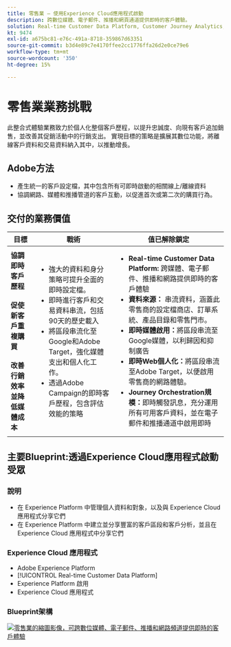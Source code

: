 ```yaml
---
title: 零售業 — 使用Experience Cloud應用程式啟動
description: 跨數位媒體、電子郵件、推播和網頁通道提供即時的客戶體驗。
solution: Real-time Customer Data Platform, Customer Journey Analytics, Journey Orchestration, Campaign, Analytics, Target
kt: 9474
exl-id: a675bc81-e76c-491a-8718-359867d63351
source-git-commit: b3d4e89c7e4170ffee2cc1776ffa26d2e0ce79e6
workflow-type: tm+mt
source-wordcount: '350'
ht-degree: 15%

---
```


# 零售業業務挑戰

此整合式體驗業務致力於個人化整個客戶歷程，以提升忠誠度、向現有客戶追加銷售，並改善其促銷活動中的行銷支出。 實現目標的策略是擴展其數位功能，將離線客戶資料和交易資料納入其中，以推動增長。

## Adobe方法

* 產生統一的客戶設定檔，其中包含所有可即時啟動的相關線上/離線資料
* 協調網路、媒體和推播管道的客戶互動，以促進首次或第二次的購買行為。

## 交付的業務價值

| 目標 | 戰術 | 值已解除鎖定 |
|---|---|---|
| **協調即時客戶歷程&#x200B;**<br></br>**促使新客戶重複購買&#x200B;**<br></br>**改善行銷效率並降低媒體成本**</ul> | <ul><li>強大的資料和身分策略可提升全面的即時設定檔。</li><li>即時進行客戶和交易資料串流，包括90天的歷史載入</li><li>將區段串流化至Google和Adobe Target，強化媒體支出和個人化工作。</li><li>透過Adobe Campaign的即時客戶歷程，包含評估效能的策略</li></ul> | <ul><li><strong>Real-time Customer Data Platform:</strong> 跨媒體、電子郵件、推播和網路提供即時的客戶體驗</li><li><strong>資料來源：</strong> 串流資料，涵蓋此零售商的設定檔商店、訂單系統、產品目錄和零售門市。</li><li><strong>即時媒體啟用：</strong>將區段串流至Google媒體，以利歸因和抑制廣告</li><li><strong>即時Web個人化：</strong>將區段串流至Adobe Target，以便啟用零售商的網路體驗。</li><li><strong>Journey Orchestration規模：</strong>即時觸發訊息，充分運用所有可用客戶資料，並在電子郵件和推播通道中啟用即時</li></ul> |

## 主要Blueprint:透過Experience Cloud應用程式啟動受眾

### 說明

<ul><li>在 Experience Platform 中管理個人資料和對象，以及與 Experience Cloud 應用程式分享它們</li><li>在 Experience Platform 中建立並分享豐富的客戶區段和客戶分析，並且在 Experience Cloud 應用程式中分享它們</li></ul>

### Experience Cloud 應用程式

<ul><li>Adobe Experience Platform</li><li>[!UICONTROL Real-time Customer Data Platform]</li><li>Experience Platform 啟用</li><li>Experience Cloud 應用程式</li></ul>

### Blueprint架構

<a href="https://experienceleague.adobe.com/docs/blueprints-learn/architecture/audience-activation/platform-and-applications.html?lang=zh-Hant"><img alt="零售業的縮圖影像，可跨數位媒體、電子郵件、推播和網路頻道提供即時的客戶體驗" src="https://experienceleague.adobe.com/docs/blueprints-learn/assets/aep+apps_vertical.svg?lang=en"/></a>
